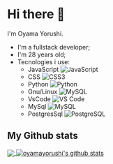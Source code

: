 # Hi there 👋

I'm Oyama Yorushi.
- I'm a fullstack developer;
- I'm 28 years old;
- Tecnologies i use:
  - JavaScript ![JavaScript](https://img.shields.io/badge/-JavaScript-black?style=plastic&logo=javascript)
  - CSS ![CSS3](https://img.shields.io/badge/-CSS3-1572B6?style=plastic&logo=css3)
  - Python ![Python](https://img.shields.io/badge/-Python-8fcfd1?style=plastic&logo=Python)
  - Gnu/Linux ![MySQL](https://img.shields.io/badge/-Linux-black?style=plastic&logo=linux)
  - VsCode ![VS Code](https://img.shields.io/badge/-VS%20Code-007ACC?style=plastic&logo=visual-studio-code)
  - MySql ![MySQL](https://img.shields.io/badge/-MySql-black?style=plastic&logo=mysql)
  - PostgresSql ![PostgreSQL](https://img.shields.io/badge/-PostgreSQL-336791?style=plastic&logo=postgresql)

## My Github stats
<a href="#">
<img align="center" src="https://github-readme-stats.vercel.app/api/top-langs/?username=oyamayorushi&hide=python,tcl&title_color=FFFFFF&text_color=FFFFFF&bg_color=071A2C&theme=tokyonight&line_height=27&icon_color=4194FD&langs_count=3" />
</a>
<a href="#">
<img align="center" src="https://github-readme-stats.vercel.app/api?username=oyamayorushi&bg_color=071A2C&icon_color=4194FD&show_icons=true&count_private=true&theme=tokyonight&line_height=27&text_color=FFFFFF" alt="oyamayorushi's github stats"/>
</a>
